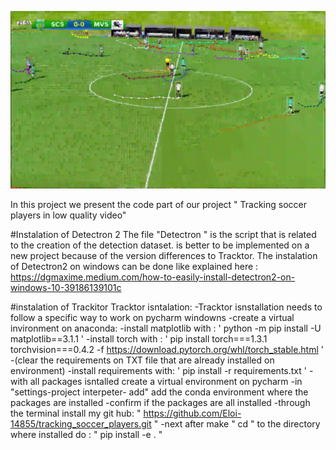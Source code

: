 ![alt text](https://github.com/Eloi-14855/tracking_soccer_players/blob/tracking_soccer/Example_of_results.jpg?raw=true)

In this project we present the code part of our project " Tracking soccer players in low quality video"

#Instalation of Detectron 2
The file "Detectron " is the script that is related to the creation of the detection dataset. is better to be implemented on a new project because of the version differences to Tracktor.
The instalation of Detectron2 on windows can be done like explained here : https://dgmaxime.medium.com/how-to-easily-install-detectron2-on-windows-10-39186139101c

#instalation of Trackitor
Tracktor isntalation:
-Tracktor isnstallation needs to follow a specific way to work on pycharm windowns
-create a virtual invironment on anaconda:
-install matplotlib with : ' python -m pip install -U matplotlib==3.1.1 '
-install torch with : ' pip install torch===1.3.1 torchvision===0.4.2 -f https://download.pytorch.org/whl/torch_stable.html '
-(clear the requirements on TXT file  that are already installed on environment)
-install requirements with: ' pip install -r requirements.txt '
-with all packages isntalled create a virtual environment on pycharm
-in "settings-project interpeter- add" add the conda environment where the packages are installed
-confirm if the packages are all installed
-through the terminal install my git hub: " https://github.com/Eloi-14855/tracking_soccer_players.git "
-next after make " cd " to the directory where installed do : " pip install -e . "


